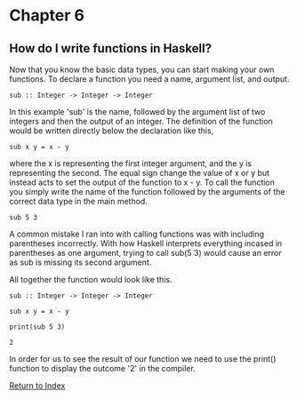 # Chapter 6
## How do I write functions in Haskell?
Now that you know the basic data types, you can start making your own functions. To declare a function you need a name, argument list, and output. 

`sub :: Integer -> Integer -> Integer`

In this example 'sub' is the name, followed by the argument list of two integers and then the output of an integer.
The definition of the function would be written directly below the declaration like this,

`sub x y = x - y`

where the x is representing the first integer argument, and the y is representing the second. The equal sign change the value of x or y but instead acts to set the output of the function to x - y.
To call the function you simply write the name of the function followed by the arguments of the correct data type in the main method.

`sub 5 3`

A common mistake I ran into with calling functions was with including parentheses incorrectly. With how Haskell interprets everything incased in parentheses as one argument, trying to call sub(5 3) would cause an error as sub is missing its second argument. 

All together the function would look like this.

`sub :: Integer -> Integer -> Integer`

`sub x y = x - y`


`print(sub 5 3)`

`2`

In order for us to see the result of our function we need to use the print() function to display the outcome '2' in the compiler.

[Return to Index](https://github.com/etkenned/CPSC354_Blog/blob/main/README.md)
